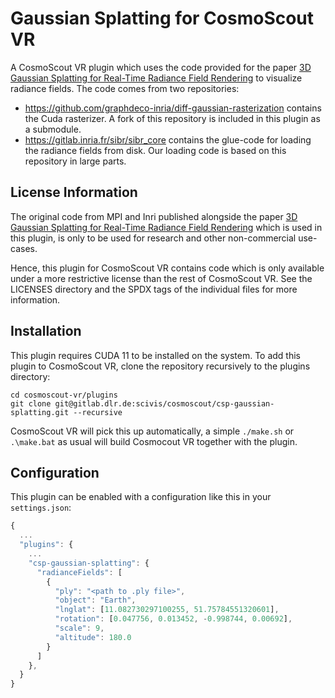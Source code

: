 <!-- 
SPDX-FileCopyrightText: German Aerospace Center (DLR) <cosmoscout@dlr.de>
SPDX-License-Identifier: CC-BY-4.0
 -->

# Gaussian Splatting for CosmoScout VR

A CosmoScout VR plugin which uses the code provided for the paper [3D Gaussian Splatting for Real-Time Radiance Field Rendering](https://repo-sam.inria.fr/fungraph/3d-gaussian-splatting/) to visualize radiance fields. The code comes from two repositories:
* https://github.com/graphdeco-inria/diff-gaussian-rasterization contains the Cuda rasterizer. A fork of this repository is included in this plugin as a submodule.
* https://gitlab.inria.fr/sibr/sibr_core contains the glue-code for loading the radiance fields from disk. Our loading code is based on this repository in large parts.

## License Information

The original code from MPI and Inri published alongside the paper [3D Gaussian Splatting for Real-Time Radiance Field Rendering](https://repo-sam.inria.fr/fungraph/3d-gaussian-splatting/) which is used in this plugin, is only to be used for research and other non-commercial use-cases.

Hence, this plugin for CosmoScout VR contains code which is only available under a more restrictive license than the rest of CosmoScout VR. See the LICENSES directory and the SPDX tags of the individual files for more information.

## Installation

This plugin requires CUDA 11 to be installed on the system.
To add this plugin to CosmoScout VR, clone the repository recursively to the plugins directory:

```
cd cosmoscout-vr/plugins
git clone git@gitlab.dlr.de:scivis/cosmoscout/csp-gaussian-splatting.git --recursive
```

CosmoScout VR will pick this up automatically, a simple `./make.sh` or `.\make.bat` as usual will build Cosmocout VR together with the plugin.

## Configuration

This plugin can be enabled with a configuration like this in your `settings.json`:

```javascript
{
  ...
  "plugins": {
    ...
    "csp-gaussian-splatting": {
      "radianceFields": [
        {
          "ply": "<path to .ply file>",
          "object": "Earth",
          "lnglat": [11.082730297100255, 51.75784551320601],
          "rotation": [0.047756, 0.013452, -0.998744, 0.00692],
          "scale": 9,
          "altitude": 180.0
        }
      ]
    },
  }
}
```


